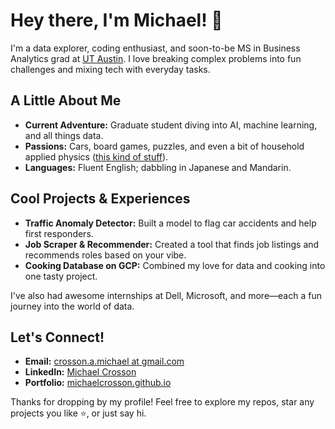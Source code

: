 # Hey there, I'm Michael! 👋

I'm a data explorer, coding enthusiast, and soon-to-be MS in Business Analytics grad at [UT Austin](https://utexas.edu). I love breaking complex problems into fun challenges and mixing tech with everyday tasks.

## A Little About Me
- **Current Adventure:** Graduate student diving into AI, machine learning, and all things data.
- **Passions:** Cars, board games, puzzles, and even a bit of household applied physics ([this kind of stuff](https://www.cracked.com/article_42696_5-childrens-toys-that-were-invented-by-government-scientists.html)).
- **Languages:** Fluent English; dabbling in Japanese and Mandarin.

## Cool Projects & Experiences
- **Traffic Anomaly Detector:** Built a model to flag car accidents and help first responders.
- **Job Scraper & Recommender:** Created a tool that finds job listings and recommends roles based on your vibe.
- **Cooking Database on GCP:** Combined my love for data and cooking into one tasty project.

I've also had awesome internships at Dell, Microsoft, and more—each a fun journey into the world of data.

## Let's Connect!
- **Email:** [crosson.a.michael at gmail.com](mailto:crosson.a.michael@gmail.com)
- **LinkedIn:** [Michael Crosson](https://linkedin.com/michaelacrosson)
- **Portfolio:** [michaelcrosson.github.io](https://michaelcrosson.github.io)

Thanks for dropping by my profile! Feel free to explore my repos, star any projects you like ⭐, or just say hi.

